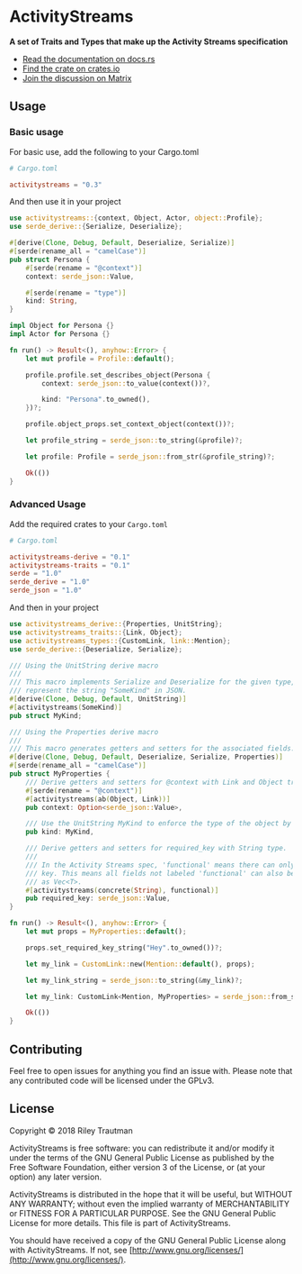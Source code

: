 # ActivityStreams
__A set of Traits and Types that make up the Activity Streams specification__

- [Read the documentation on docs.rs](https://docs.rs/activitystreams)
- [Find the crate on crates.io](https://crates.io/crates/activitystreams)
- [Join the discussion on Matrix](https://matrix.to/#/!fAEcHyTUdAaKCzIKCt:asonix.dog?via=asonix.dog)

## Usage

### Basic usage
For basic use, add the following to your Cargo.toml
```toml
# Cargo.toml

activitystreams = "0.3"
```

And then use it in your project
```rust
use activitystreams::{context, Object, Actor, object::Profile};
use serde_derive::{Serialize, Deserialize};

#[derive(Clone, Debug, Default, Deserialize, Serialize)]
#[serde(rename_all = "camelCase")]
pub struct Persona {
    #[serde(rename = "@context")]
    context: serde_json::Value,

    #[serde(rename = "type")]
    kind: String,
}

impl Object for Persona {}
impl Actor for Persona {}

fn run() -> Result<(), anyhow::Error> {
    let mut profile = Profile::default();

    profile.profile.set_describes_object(Persona {
        context: serde_json::to_value(context())?,

        kind: "Persona".to_owned(),
    })?;

    profile.object_props.set_context_object(context())?;

    let profile_string = serde_json::to_string(&profile)?;

    let profile: Profile = serde_json::from_str(&profile_string)?;

    Ok(())
}
```

### Advanced Usage
Add the required crates to your `Cargo.toml`
```toml
# Cargo.toml

activitystreams-derive = "0.1"
activitystreams-traits = "0.1"
serde = "1.0"
serde_derive = "1.0"
serde_json = "1.0"
```

And then in your project
```rust
use activitystreams_derive::{Properties, UnitString};
use activitystreams_traits::{Link, Object};
use activitystreams_types::{CustomLink, link::Mention};
use serde_derive::{Deserialize, Serialize};

/// Using the UnitString derive macro
///
/// This macro implements Serialize and Deserialize for the given type, making this type
/// represent the string "SomeKind" in JSON.
#[derive(Clone, Debug, Default, UnitString)]
#[activitystreams(SomeKind)]
pub struct MyKind;

/// Using the Properties derive macro
///
/// This macro generates getters and setters for the associated fields.
#[derive(Clone, Debug, Default, Deserialize, Serialize, Properties)]
#[serde(rename_all = "camelCase")]
pub struct MyProperties {
    /// Derive getters and setters for @context with Link and Object traits.
    #[serde(rename = "@context")]
    #[activitystreams(ab(Object, Link))]
    pub context: Option<serde_json::Value>,

    /// Use the UnitString MyKind to enforce the type of the object by "SomeKind"
    pub kind: MyKind,

    /// Derive getters and setters for required_key with String type.
    ///
    /// In the Activity Streams spec, 'functional' means there can only be one item for this
    /// key. This means all fields not labeled 'functional' can also be serialized/deserialized
    /// as Vec<T>.
    #[activitystreams(concrete(String), functional)]
    pub required_key: serde_json::Value,
}

fn run() -> Result<(), anyhow::Error> {
    let mut props = MyProperties::default();

    props.set_required_key_string("Hey".to_owned())?;

    let my_link = CustomLink::new(Mention::default(), props);

    let my_link_string = serde_json::to_string(&my_link)?;

    let my_link: CustomLink<Mention, MyProperties> = serde_json::from_str(&my_link_string)?;

    Ok(())
}
```

## Contributing
Feel free to open issues for anything you find an issue with. Please note that any contributed code will be licensed under the GPLv3.

## License

Copyright © 2018 Riley Trautman

ActivityStreams is free software: you can redistribute it and/or modify it under the terms of the GNU General Public License as published by the Free Software Foundation, either version 3 of the License, or (at your option) any later version.

ActivityStreams is distributed in the hope that it will be useful, but WITHOUT ANY WARRANTY; without even the implied warranty of MERCHANTABILITY or FITNESS FOR A PARTICULAR PURPOSE. See the GNU General Public License for more details. This file is part of ActivityStreams.

You should have received a copy of the GNU General Public License along with ActivityStreams. If not, see [http://www.gnu.org/licenses/](http://www.gnu.org/licenses/).
